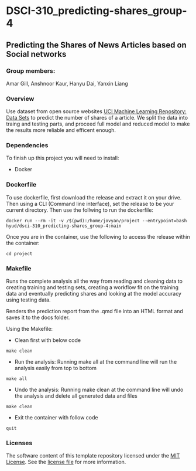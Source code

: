 # DSCI-310_predicting-shares_group-4

## Predicting the Shares of News Articles based on Social networks

### Group members:

Amar Gill, Anshnoor Kaur, Hanyu Dai, Yanxin Liang

### Overview

Use dataset from open source websites [UCI Machine Learning Repository: Data Sets](https://archive.ics.uci.edu/dataset/332/online+news+popularity) to predict the number of shares of a article. We split the data into traing and testing parts, and proceed full model and reduced model to make the results more reliable and efficent enough.

### Dependencies

To finish up this project you will need to install:

-   Docker

### Dockerfile

To use dockerfile, first download the release and extract it on your drive. Then using a CLI (Command line interface), set the release to be your current directory. Then use the follwing to run the dockerfile:

```
docker run --rm -it -v /$(pwd):/home/jovyan/project --entrypoint=bash hyud/dsci-310_predicting-shares_group-4:main
```

Once you are in the container, use the following to access the release within the container:

```
cd project
```


### Makefile

Runs the complete analysis all the way from reading and cleaning data to creating training and testing sets, creating a workflow fit on the training data and eventually predicting shares and looking at the model accuracy using testing data.

Renders the prediction report from the .qmd file into an HTML format and saves it to the docs folder.

Using the Makefile:

- Clean first with below code
```
make clean
```
- Run the analysis: Running make all at the command line will run the analysis easily from top to bottom
```
make all
```
- Undo the analysis: Running make clean at the command line will undo the analysis and delete all generated data and files
```
make clean
```
- Exit the container with follow code
```
quit
```
### Licenses

The software content of this template repository licensed under the [MIT License](https://spdx.org/licenses/MIT.html). See the [license file](LICENSE.md) for more information.
